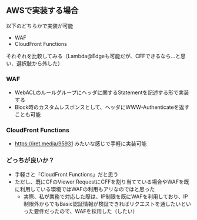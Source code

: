 ## AWSで実装する場合

以下のどちらかで実装が可能

- WAF
- CloudFront Functions

それぞれを比較してみる（Lambda@Edgeも可能だが、CFFできるなら...と思い、選択肢から外した）

### WAF

- WebACLのルールグループにヘッダに関するStatementを記述する形で実装する
- Block時のカスタムレスポンスとして、ヘッダにWWW-Authenticateを返すことも可能

### CloudFront Functions

- https://iret.media/95931 みたいな感じで手軽に実装可能

### どっちが良いか？

- 手軽さと「CloudFront Functions」だと思う
- ただし、既にCFのViewer RequestにCFFを割り当てている場合やWAFを既に利用している環境ではWAFの利用もアリなのではと思った
  - 実際、私が業務で対応した際は、IP制限を既にWAFを利用しており、IP制限外からでもBasic認証情報が検証できればリクエストを通したいといった要件だったので、WAFを採用した（したい）